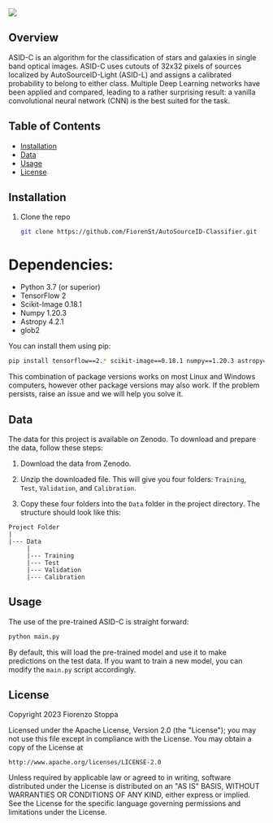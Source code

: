 
<img src=https://see.fontimg.com/api/renderfont4/KpAp/eyJyIjoiZnMiLCJoIjo1NywidyI6MTAwMCwiZnMiOjU3LCJmZ2MiOiIjMzFBMEVCIiwiYmdjIjoiI0ZGRkZGRiIsInQiOjF9/QXV0b1NvdXJjZUlELUNsYXNzaWZpY2F0aW9u/kg-second-chances-sketch.png>

## Overview
ASID-C is an algorithm for the classification of stars and galaxies in single band optical images. 
ASID-C uses cutouts of 32x32 pixels of sources localized by AutoSourceID-Light (ASID-L) and assigns a calibrated probability to belong to either class.
Multiple Deep Learning networks have been applied and compared, leading to a rather surprising result: a vanilla convolutional neural network (CNN) is the best suited for the task.

## Table of Contents 
- [Installation](#installation)
- [Data](#data)
- [Usage](#usage)
- [License](#license)

## Installation

1. Clone the repo
   ```sh
   git clone https://github.com/FiorenSt/AutoSourceID-Classifier.git
   ```

# Dependencies:

* Python 3.7 (or superior)
* TensorFlow 2 
* Scikit-Image 0.18.1
* Numpy 1.20.3
* Astropy 4.2.1
* glob2

You can install them using pip:

```bash
pip install tensorflow==2.* scikit-image==0.18.1 numpy==1.20.3 astropy==4.2.1 glob2
```

This combination of package versions works on most Linux and Windows computers, however other package versions may also work.
If the problem persists, raise an issue and we will help you solve it.

## Data

The data for this project is available on Zenodo. To download and prepare the data, follow these steps:

1. Download the data from Zenodo.

2. Unzip the downloaded file. This will give you four folders: `Training`, `Test`, `Validation`, and `Calibration`.

3. Copy these four folders into the `Data` folder in the project directory. The structure should look like this:

```text
Project Folder
|
|--- Data
     |
     |--- Training
     |--- Test
     |--- Validation
     |--- Calibration
```

## Usage

The use of the pre-trained ASID-C is straight forward: 

```bash
python main.py
```

By default, this will load the pre-trained model and use it to make predictions on the test data. If you want to train a new model, you can modify the `main.py` script accordingly.

## License

Copyright 2023 Fiorenzo Stoppa

Licensed under the Apache License, Version 2.0 (the "License");
you may not use this file except in compliance with the License.
You may obtain a copy of the License at

    http://www.apache.org/licenses/LICENSE-2.0

Unless required by applicable law or agreed to in writing, software
distributed under the License is distributed on an "AS IS" BASIS,
WITHOUT WARRANTIES OR CONDITIONS OF ANY KIND, either express or implied.
See the License for the specific language governing permissions and
limitations under the License.
